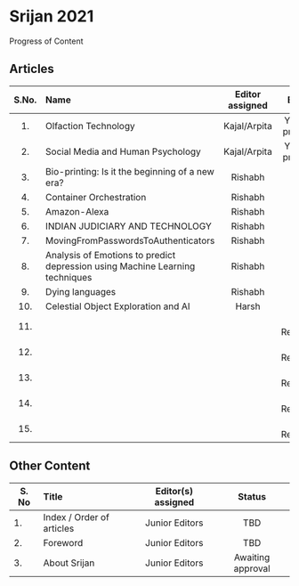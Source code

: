 # Srijan 2021
Progress of Content


## Articles

S.No.   |         Name            | Editor assigned   | Edited | Status/Comments   | Conclusion 
:------:|:----------------------- |:-----------------:|:------:|:-----------------:|:------------:
|1. | Olfaction Technology  | Kajal/Arpita | Yes (Int. process) | Not Reviewed |  |
|2. | Social Media and Human Psychology | Kajal/Arpita | Yes (Int. process) | Not Reviewed |  |
|3. | Bio-printing: Is it the beginning of a new era? | Rishabh | Yes  | Not Reviewed | |
|4. | Container Orchestration | Rishabh | Yes | Not Reviewed |  |
|5. | Amazon-Alexa | Rishabh | Yes | Not Reviewed |  |
|6. | INDIAN JUDICIARY AND TECHNOLOGY | Rishabh | Yes | Not Reviewed |  |
|7. | MovingFromPasswordsToAuthenticators | Rishabh | Yes | Not Reviewed |  |
|8. | Analysis of Emotions to predict depression using Machine Learning techniques | Rishabh | Yes | Not Reviewed |  |
|9. | Dying languages | Rishabh | Yes | Not Reviewed |  |
|10. | Celestial Object Exploration and AI | Harsh | No | Not Reviewed |  |
|11. |  |  | Not Reviewed |  |
|12. |  |  | Not Reviewed |  |
|13. |  |  | Not Reviewed |  |
|14. |  |  | Not Reviewed |  |
|15. |  |  | Not Reviewed |  |



## Other Content
S. No	| Title	|Editor(s) assigned	|Status |
------|:------|:-----------------:|:------:
|1. | Index / Order of articles |	Junior Editors	| TBD |
|2. |	Foreword	| Junior Editors	| TBD |
|3. |	About Srijan	| Junior Editors	| Awaiting approval |

